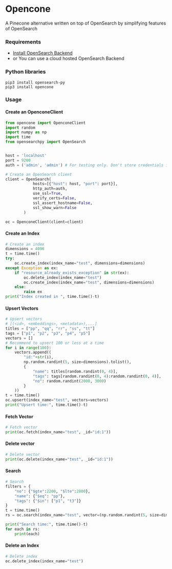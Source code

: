 # Opencone 
A Pinecone alternative written on top of OpenSearch by simplifying features of OpenSearch

### Requirements
   * [Install OpenSearch Backend](https://opensearch.org/docs/latest/install-and-configure/install-opensearch/docker/) 
   * or You can use a cloud hosted OpenSearch Backend

### Python libraries 
    pip3 install opensearch-py
    pip3 install opencone 

### Usage
#### Create an OpenconeClient
```python
from opencone import OpenconeClient
import random
import numpy as np
import time
from opensearchpy import OpenSearch


host = 'localhost'
port = 9200
auth = ('admin', 'admin') # For testing only. Don't store credentials in code.

# Create an OpenSearch client
client = OpenSearch(
            hosts=[{"host": host, "port": port}],
            http_auth=auth,
            use_ssl=True,
            verify_certs=False,
            ssl_assert_hostname=False,
            ssl_show_warn=False
        )

oc = OpenconeClient(client=client)
```
#### Create an Index
```python
# Create an index
dimensions = 4096
t = time.time()
try:
    oc.create_index(index_name="test", dimensions=dimensions)
except Exception as ex:
    if "resource_already_exists_exception" in str(ex):
        oc.delete_index(index_name="test")
        oc.create_index(index_name="test", dimensions=dimensions)
    else:
        raise ex
print("Index created in ", time.time()-t)
```
#### Upsert Vectors
```python
# Upsert vectors
# [(<id>, <embeddings>, <metadata>),...]
titles = ["pp", "qq", "rr", "ss", "tt"]
tags = ["p1", "p2", "p3", "p4", "p5"]
vectors = []
# Recommend to upsert 100 or less at a time
for i in range(100):
    vectors.append((
        "id:"+str(i),
        np.random.randint(5, size=dimensions).tolist(),
        {
            "name": titles[random.randint(0, 4)],
            "tags": tags[random.randint(0, 4):random.randint(0, 4)],
            "no": random.randint(2000, 3000)
        }
    ))
t = time.time()
oc.upsert(index_name="test", vectors=vectors)
print("Upsert time:", time.time()-t)
```
#### Fetch Vector
```python
# Fetch vector
print(oc.fetch(index_name="test", _id="id:1"))
```
#### Delete vector
```python
# Delete vector
print(oc.delete(index_name="test", _id="id:1"))
```
#### Search 
```python
# Search
filters = {
    "no": {"$gte":2200, "$lte":2800},
    "name": {"$eq": "pp"},
    "tags": {"$in": ["p1", "t3"]}
}
t = time.time()
rs = oc.search(index_name="test", vector=(np.random.randint(5, size=dimensions)/1.1).tolist(), filters=filters, metadata=False, limit=10000)

print("Search time:", time.time()-t)
for each in rs:
    print(each)
```
#### Delete an Index 
```python
# Delete index
oc.delete_index(index_name="test")

```

